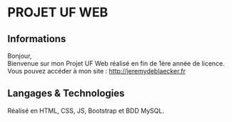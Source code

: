 # PROJET UF WEB  

## Informations   
Bonjour,  
Bienvenue sur mon Projet UF Web réalisé en fin de 1ère année de licence.
Vous pouvez accéder à mon site : http://jeremydeblaecker.fr  

## Langages & Technologies  

Réalisé en HTML, CSS, JS, Bootstrap et BDD MySQL.
